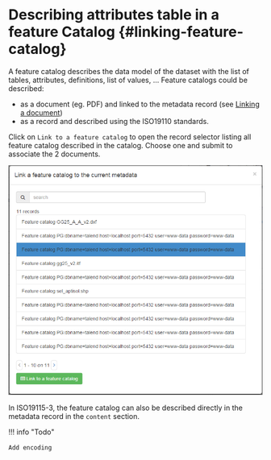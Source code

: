 # Describing attributes table in a feature Catalog {#linking-feature-catalog}

A feature catalog describes the data model of the dataset with the list of tables, attributes, definitions, list of values, \... Feature catalogs could be described:

-   as a document (eg. PDF) and linked to the metadata record (see [Linking a document](/user-guide/associating-resources/linking-online-resources.rst#linking-online-resources-doc))
-   as a record and described using the ISO19110 standards.

Click on `Link to a feature catalog` to open the record selector listing all feature catalog described in the catalog. Choose one and submit to associate the 2 documents.

![](img/feature.png)

In ISO19115-3, the feature catalog can also be described directly in the metadata record in the `content` section.

!!! info "Todo"

    Add encoding

